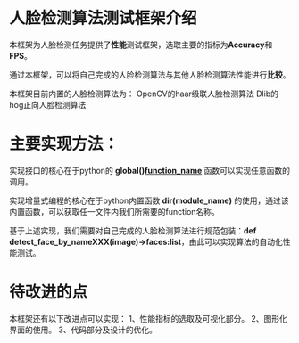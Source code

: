 # 人脸检测算法测试框架介绍
本框架为人脸检测任务提供了**性能**测试框架，选取主要的指标为**Accuracy**和**FPS**。

通过本框架，可以将自己完成的人脸检测算法与其他人脸检测算法性能进行**比较**。

本框架目前内置的人脸检测算法为：
  OpenCV的haar级联人脸检测算法
  Dlib的hog正向人脸检测算法

# 主要实现方法：
实现接口的核心在于python的 **global()[function_name](inputs)** 函数可以实现任意函数的调用。

实现增量式编程的核心在于python内置函数 **dir(module_name)** 的使用，通过该内置函数，可以获取任一文件内我们所需要的function名称。

基于上述实现，我们需要对自己完成的人脸检测算法进行规范包装：**def detect_face_by_nameXXX(image)->faces:list**，由此可以实现算法的自动化性能测试。

# 待改进的点
本框架还有以下改进点可以实现：
  1、性能指标的选取及可视化部分。
  2、图形化界面的使用。
  3、代码部分及设计的优化。
